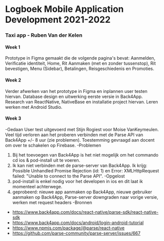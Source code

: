 # Logboek Mobile Application Development 2021-2022
### Taxi app - Ruben Van der Kelen

#### Week 1
Prototype in Figma gemaakt die de volgende pagina's bevat: Aanmelden, Verificatie identiteit, Home, Rit Aanmaken (met en zonder tussenstop), Rit bevestigen, Menu (Sidebar), Betalingen, Reisgeschiedenis en Promoties.

#### Week 2
Verder afwerken van het prototype in Figma en inplannen user testen hiervan.
Database design en uitwerking eerste versie in Back4App.
Research van ReactNative, NativeBase en installatie project hiervan.
Leren werken met Android Studio.

#### Week 3
-Gedaan
User test uitgevoerd met Stijn Rogiest voor Moise VanKeymeulen.
Veel tijd verloren aan het proberen verbinden met de Parse API van Back4App +/- 8 uur (zie problemen).
Toestemming gevraagd aan docent om over te schakelen op Firebase.
-Problemen
1. Bij het toevoegen van Back4App is het niet mogelijk om het commando cd ios & pod-install uit te voeren.
2. Ik kan niet verbinden met de parse-server van Back4App.
   Ik krijg: Possible Unhandled Promise Rejection (id: 1) en Error: XMLHttpRequest failed: "Unable to connect to the Parse API".
-Opgelost
1. pod-install is enkel nodig voor het developen in ios en dit laat ik momenteel achterwege.
2. geprobeerd: nieuwe app aanmaken op Back4App, nieuwe gebruiker aanmaken op Back4App, Parse-server downgraden naar vorige versie, werken met request headers
-Bronnen
- https://www.back4app.com/docs/react-native/parse-sdk/react-native-sdk
- https://www.back4app.com/docs/android/login-android-tutorial
- https://www.npmjs.com/package/@parse/react-native
- https://github.com/parse-community/parse-server/issues/667
